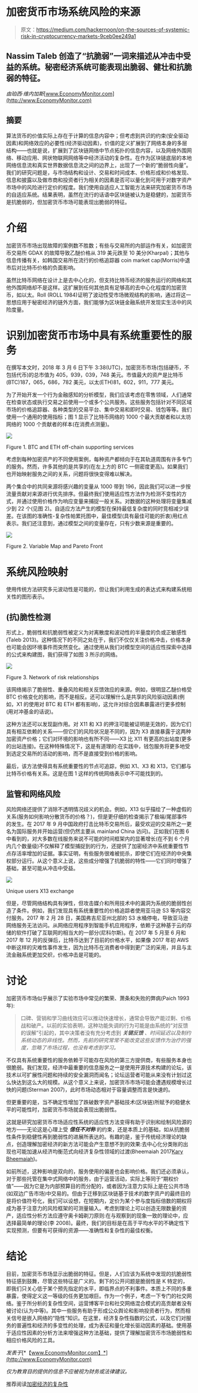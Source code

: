 # 加密货币市场系统风险的来源

> 原文：<https://medium.com/hackernoon/on-the-sources-of-systemic-risk-in-cryptocurrency-markets-9ceb0ee249a1>

## Nassim Taleb 创造了“抗脆弱”一词来描述从冲击中受益的系统。秘密经济系统可能表现出脆弱、健壮和抗脆弱的特征。

*由珀西·维内加斯*[www.EconomyMonitor.com](http://www.EconomyMonitor.com)

## 摘要

算法货币的价值实际上存在于计算的信息内容中；但考虑到共识的约束(安全驱动因素)和网络效应的必要性(经济驱动因素)，价值的定义扩展到了网络本身的多层结构——也就是说，扩展到了区块链网络中节点拓扑的信息内容，以及网络外围网络、移动应用、网状物联网网络等中经济活动的复杂性。在作为区块链底层的本地网络信息流和真实世界数据信息流之间的边界上，出现了一个新的“脆弱性向量”。我们的研究问题是，与市场结构和设计、交易和时间成本、价格形成和价格发现、信息和披露以及做市商和投资者行为相关的因素是否可以量化到可用于对数字资产市场中的风险进行定价的程度。我们使用自适应人工智能方法来研究加密货币市场的自适应系统。结果表明，虽然在流行的话语中区块链被认为是稳健的，加密货币是抗脆弱的，但加密货币市场可能表现出脆弱的特征。

# 介绍

加密货币市场出现故障的案例数不胜数；有些与交易所的内部运作有关，如加密货币交易所 GDAX 的故障导致乙醚价格从 319 美元跌至 10 美分(Kharpal)；其他与信息传播有关，如韩国交易所在流行的价格追踪器 coin market cap(Morris)中退市后对比特币价格的负面影响。

虽然比特币网络在设计上是去中心化的，但支持比特币经济的服务运行的网络和其他外围网络却不是这样。这扩展到任何其他具有足够高的去中心化程度的加密货币，如以太。Roll (ROLL 1984)证明了波动性受市场微观结构的影响，通过将这一思想应用于秘密经济的链外方面，我们能够为区块链金融系统开发现实生活中的风险度量。

# 识别加密货币市场中具有系统重要性的服务

在撰写本文时，2018 年 3 月 6 日下午 3:38(UTC)，加密货币市场(包括硬币，不包括代币)的总市值为 405，939，039，748 美元。市值最大的资产是比特币(BTC)187，065，686，782 美元，以太(ETH)81，602，911，777 美元。

为了开始开发一个行为金融感知的分析模型，我们应该考虑在零售领域，人们通常在检查状态或执行交易之前使用一个或多个公共服务。这些服务包括针对不同区域市场的价格追踪器、各种类型的交易平台、集中交易和即时交易、钱包等等。我们使用一个通用的使用指标；图 1 显示了比特币网络的 1000 个最大贡献者和以太坊网络的 1000 个贡献者的样本(在消费点测量)。

![](img/7654060001fde2a48ad5912e6512b7fc.png)

Figure 1\. BTC and ETH off-chain supporting services

考虑到每种加密资产的不同使用案例，每种资产都倾向于在其轨道周围有许多专门的服务。然而，许多其他的是共享的(在左上方的 BTC 一侧密度更高)。如果我们也开始映射服务之间的关系，问题将很快变得难以解决。

两个集合中的共同来源将感兴趣的变量从 1000 带到 196，因此我们可以进一步按流量贡献对来源进行优先排序。但最终我们使用适应性方法作为检测不变性的方式，并通过使用价格作为响应变量来捕捉一般关系。对数据的这种处理将变量集减少到 22 个(见图 2)。自适应方法产生的模型在保持最低复杂度的同时竞相减少误差。在该图的准确性-复杂性帕累托图中，最佳模型(具有最佳可能的折衷)用红点表示。我们还注意到，通过模型之间的变量存在，只有少数来源是重要的。

![](img/9176d2e47e80ce93c18d508075507722.png)

Figure 2\. Variable Map and Pareto Front

# 系统风险映射

使用传统方法研究多元波动性是可能的，但让我们利用生成的表达式来构建系统相关性的图形表示。

## **(抗)脆性检测**

形式上，脆弱性和抗脆弱性被定义为对离散度和波动性的半量度的负或正敏感性(Taleb 2013)。这种情况下的不同之处在于，我们不仅仅关注价格冲击，价格本身也可能会因环境事件而突然变化。通过使用从我们对模型空间的适应性探索中选择的公式来构建图，我们获得了如图 3 所示的网络。

![](img/297230deba3f7bef768efcaf1cd62cea.png)

Figure 3\. Network of risk relationships

该网络揭示了脆弱性、重叠风险和相关反馈效应的来源。例如，很明显乙醚价格受 BTC 价格变化的影响，而不是相反。还可以理解什么是共享的风险驱动因素(例如，X1 的使用对 BTC 和 ETH 都有影响)，这允许对综合因素暴露进行更多控制(用对冲基金的话说)。

这种方法还可以发现副作用。对 X11 和 X3 的押注可能被证明是无效的，因为它们具有相互依赖的关系——但它们的风险状况是不同的，因为 X3 直接暴露于这两种加密资产价格；它们对环境的影响也有所不同——X3 比 X11 有更高的出站度(更多的出站连接)。在这种特殊情况下，这是有道理的:在实践中，钱包服务将更多地受到选定交易所的活动的影响，而不是直接受到价格的影响。

最后，该方法使得具有系统重要性的节点可追踪，例如 X1、X3 和 X13，它们都与比特币价格有关系。这是在图 1 这样的传统网络表示中不可能找到的。

## 监管和网络风险

风险网络还提供了消除不透明情况歧义的机会。例如，X13 似乎描绘了一种虚假的关系(服务如何影响分散货币的价格？)，但是更仔细的检查揭示了极端/尾部事件的发生。在 2017 年 9 月中国政府打击比特币交易所后，最受欢迎的交易所之一更名为国际服务并开始运营(但仍然主要从 mainland China 访问)。正如我们在图 6 中看到的，对大多数在线服务来说不可能的时间框架内的显著增长(在不到 6 个月内几个数量级)不仅解释了模型捕捉到的行为，还提供了加密经济中系统重要性节点存活率增加的证据。事实证明，有些服务很难被扼杀，即使它们在经济的中央集权部分运行。从这个意义上说，这些成分增强了抗脆弱的特性——它们同时增强了基础，甚至可能从冲击中受益。

![](img/e13ed20bc02fab9f2f7297440b0a7002.png)

Unique users X13 exchange

但是，尽管网络结构具有弹性，但攻击媒介和所用技术中的漏洞为系统的脆弱性创造了条件。例如，我们发现具有系统重要性的价格追踪者使用亚马逊 S3 等内容交付服务。2017 年 2 月 28 日，美国弗吉尼亚州北部的 S3 水桶停电，导致亚马逊网络服务无法访问。从网络应用程序到智能手机应用程序，依赖于这种基于云的存储的软件打破了互联网的相当大的一部分(尼科尔斯)。在 2017 年 5 月至 6 月和 2017 年 12 月的反弹后，比特币达到了目前的价格水平，如果像 2017 年初 AWS 中断这样的灾难性事件发生，因为比特币在消费者中得到更广泛的采用，并且与主流金融系统更加交织，价格冲击是可能的。

# 讨论

加密货币市场似乎展示了实验市场中常见的繁荣、萧条和失败的弊病(Paich 1993 年):

> 口碑、营销和学习曲线效应可以推动快速增长，通常会导致产能过剩、价格战和破产。以前的实验表明，这种功能失调的行为可能是由系统的“对反馈的误解”引起的，其中决策者没有充分考虑到 ***关键反馈*** *、时间延迟以及制约系统动态的非线性。然而，先前的研究常常不能改变这些反馈作为治疗的强度，忽略了市场过程，也没有考虑到学习。*

不仅具有系统重要性的服务依赖于可能存在风险的第三方提供商，有些服务本身也很脆弱。我们发现，经济中最重要的信息服务之一是使用开源技术构建的论坛，该技术以可扩展性问题和持续的安全漏洞而闻名；论坛运营者可能从来没有计划过这么快达到这么大的规模。从这个意义上来说，加密货币市场可能会遭遇规模增长过快的问题(Sterman 2007)，此时市场动态相对于容量调整而言是快速的。

但更重要的是，当不确定性增加了跌破数字资产基础技术(区块链)所赋予的稳健水平的可能性时，加密货币市场就会表现出脆弱性。

这就是研究加密货币市场适应性系统的适应性方法变得有助于识别和绘制风险源的地方——无论这是心理上受 ***信任不对称*** 的约束，还是本质上的基础，如从抗脆弱性条件到稳健性再到脆弱性的进展所表达的。有趣的是，鉴于传统经济理论的缺点，创造理解加密经济的新方法可能会产生意想不到的效果:去中心化分类账的出现也可能加速从经济均衡范式向经济复杂性领域的过渡(Bheemaiah 2017[Kary Bheemaiah](https://medium.com/u/4fba9e147d0a?source=post_page-----9ceb0ee249a1--------------------------------))。

如前所述，这种影响是双向的，服务使用的偏差也会影响价格。我们还必须承认，对于那些托管在集中式网络中的服务，由于运营活动，实际上等同于“期权价值”——因为它是为内部预算目的而分配的，或者因为注意力实际上是在公共市场(如双边广告市场)中交易的。但由于迁移到区块链基于技术的数字资产的最终目的是将价值符号化，我们可以设想，在短期内，定价为某个参与度指标倍数的期权将成为基于注意力的风险框架的可测量输入。考虑到理论上可以创造无限数量的资产，适应性分析方法应遵守奥卡姆剃刀原则:在与观察到的现象一致的理论中，应选择最简单的理论(李 2008)。最终，我们的目标是在高于平均水平的不确定性下实现预测，但要有可获得的资源——准确性和复杂性的最佳权衡。

# 结论

目前，加密货币市场显示出脆弱的特征。但是，人们应该为系统中发现的抗脆弱性特征感到鼓舞，尽管这些特征是广义的。剩下的公开问题是脆弱性是 K 特定的，即我们只关心低于某个预先指定的水平，即临界点的不利事件。本质上不同的多重暴露，使得定义这一等级的任务更加艰巨。作为一个例子，考虑一下专门的社交网络。鉴于所分析的复杂性空间，运营博客平台和社交网络混合模式的高贡献者没有被讨论(认为中等)。其中一些服务有助于形成公众舆论和影响投资者行为，然而相关信号是嵌入网络的“隐性”知识。在这里，经济复杂性指数的公式，以及它们对服务的普遍性和经济的多变性的处理，成为表征和量化增长驱动因素的基础。使用基于适应性因素的分析方法来增强这种方法基础，提供了理解加密货币市场脆弱性和相应价格风险的工具。

*发表于*[*【www.EconomyMonitor.com】*](http://www.EconomyMonitor.com)

*仅为教育目的提供的信息不应被视为财务或法律建议。*

推荐阅读[加密经济的复杂性](/@economymonitor/crypto-economy-complexity-48516e40f390)